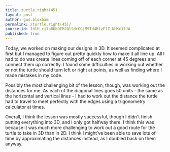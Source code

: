 ```yaml
---
title: turtle.right(45)
layout: post
author: gus.bloxham
permalink: /turtle.right(45)/
source-id: 1nlH_rj7b8UbOEMJQlSdrCGjM9Td4RtzF7Z_NHKc1lJA
published: true
---
```

Today, we worked on making our designs in 3D. It seemed complicated at first but I managed to figure out pretty quickly how to make it all line up. All I had to do was create lines coming off of each corner at 45 degrees and connect them up correctly. I found some difficulties in working out whether or not the turtle should turn left or right at points, as well as finding where I made mistakes in my code.

Possibly the most challenging bit of the lesson, though, was working out the distances for me. As each of the diagonal lines goes 50 units - the same as the horizontal and vertical lines - I had to work out the distance the turtle had to travel to meet perfectly with the edges using a trigonometry calculator at times.

Overall, I think the lesson was mostly successful, though I didn't finish putting everything into 3D, and I only got halfway there. I think this was because it was much more challenging to work out a good route for the turtle to take in 3D than in 2D. I think I might’ve been able to save lots of time by approximating the distances instead, as I doubled back on them anyway.

